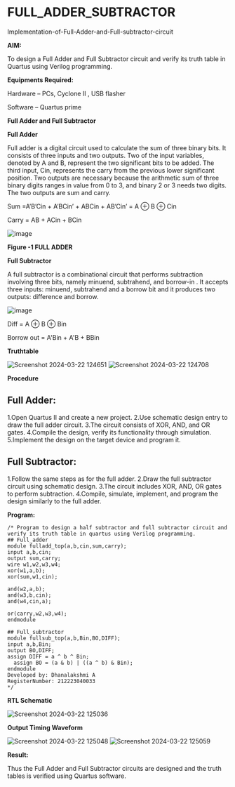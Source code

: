 # FULL_ADDER_SUBTRACTOR

Implementation-of-Full-Adder-and-Full-subtractor-circuit

**AIM:**

To design a Full Adder and Full Subtractor circuit and verify its truth table in Quartus using Verilog programming.

**Equipments Required:**

Hardware – PCs, Cyclone II , USB flasher

Software – Quartus prime

**Full Adder and Full Subtractor**

**Full Adder**

Full adder is a digital circuit used to calculate the sum of three binary bits. It consists of three inputs and two outputs. Two of the input variables, denoted by A and B, represent the two significant bits to be added. The third input, Cin, represents the carry from the previous lower significant position. Two outputs are necessary because the arithmetic sum of three binary digits ranges in value from 0 to 3, and binary 2 or 3 needs two digits. The two outputs are sum and carry.

Sum =A’B’Cin + A’BCin’ + ABCin + AB’Cin’ = A ⊕ B ⊕ Cin 

Carry = AB + ACin + BCin

![image](https://github.com/naavaneetha/FULL_ADDER_SUBTRACTOR/assets/154305477/0f30ba51-5ffb-4198-845f-18e054f675e7)

**Figure -1 FULL ADDER**

**Full Subtractor**

A full subtractor is a combinational circuit that performs subtraction involving three bits, namely minuend, subtrahend, and borrow-in . It accepts three inputs: minuend, subtrahend and a borrow bit and it produces two outputs: difference and borrow.

![image](https://github.com/naavaneetha/FULL_ADDER_SUBTRACTOR/assets/154305477/02b24f51-ab51-4304-9ad6-7b81ffc1ead5)

Diff = A ⊕ B ⊕ Bin 

Borrow out = A'Bin + A'B + BBin

**Truthtable**

![Screenshot 2024-03-22 124651](https://github.com/Dhanaalakshmi/FULL_ADDER_SUBTRACTOR/assets/155127252/996cdcc2-6a5b-40bc-8cc4-a83a52b680ae)
![Screenshot 2024-03-22 124708](https://github.com/Dhanaalakshmi/FULL_ADDER_SUBTRACTOR/assets/155127252/e38b1247-0713-4628-9d92-2a3cdbaf0274)


**Procedure**

## Full Adder:
1.Open Quartus II and create a new project.
2.Use schematic design entry to draw the full adder circuit. 
3.The circuit consists of XOR, AND, and OR gates. 
4.Compile the design, verify its functionality through simulation. 
5.Implement the design on the target device and program it.

## Full Subtractor: 
1.Follow the same steps as for the full adder. 
2.Draw the full subtractor circuit using schematic design. 
3.The circuit includes XOR, AND, OR gates to perform subtraction. 
4.Compile, simulate, implement, and program the design similarly to the full adder.

**Program:**
```
/* Program to design a half subtractor and full subtractor circuit and verify its truth table in quartus using Verilog programming. 
## Full_adder
module fulladd_top(a,b,cin,sum,carry);
input a,b,cin;
output sum,carry;
wire w1,w2,w3,w4;       
xor(w1,a,b);
xor(sum,w1,cin);        

and(w2,a,b);
and(w3,b,cin);
and(w4,cin,a);

or(carry,w2,w3,w4);
endmodule
```
```
## Full_subtractor
module fullsub_top(a,b,Bin,BO,DIFF);
input a,b,Bin;
output BO,DIFF;
assign DIFF = a ^ b ^ Bin;
  assign BO = (a & b) | ((a ^ b) & Bin);
endmodule
Developed by: Dhanalakshmi A
RegisterNumber: 212223040033
*/
```

**RTL Schematic**

![Screenshot 2024-03-22 125036](https://github.com/Dhanaalakshmi/FULL_ADDER_SUBTRACTOR/assets/155127252/709c37ef-f5d6-47fb-8642-0c0ac93c12c3)


**Output Timing Waveform**

![Screenshot 2024-03-22 125048](https://github.com/Dhanaalakshmi/FULL_ADDER_SUBTRACTOR/assets/155127252/757a043d-409f-46af-a449-eeba8e686aeb)
![Screenshot 2024-03-22 125059](https://github.com/Dhanaalakshmi/FULL_ADDER_SUBTRACTOR/assets/155127252/c072d665-3a75-4c3e-b74f-c10f595d4761)


**Result:**

Thus the Full Adder and Full Subtractor circuits are designed and the truth tables is verified using Quartus software.



